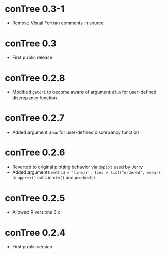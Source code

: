 # conTree 0.3-1

- Remove Visual Fortran comments in source.

# conTree 0.3

- First public release

# conTree 0.2.8

- Modified `getcri` to become aware of argument `dfun` for
  user-defined discrepancy function

# conTree 0.2.7

- Added argument `dfun` for user-defined discrepancy function

# conTree 0.2.6

- Reverted to original plotting behavior via `doplot` used by Jerry
- Added arguments `method = 'linear', ties = list("ordered", mean))`
  to `approx()` calls in `xfm()` and `predmod()`

# conTree 0.2.5

- Allowed R versions 3.x

# conTree 0.2.4

- First public version
